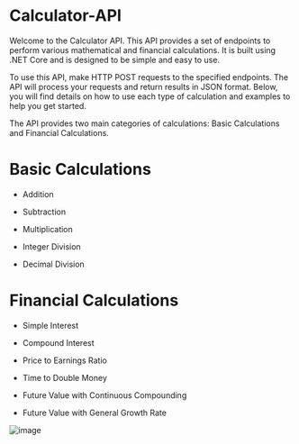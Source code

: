 # Calculator-API

Welcome to the Calculator API. This API provides a set of endpoints to perform various mathematical and financial calculations. It is built using .NET Core and is designed to be simple and easy to use.


To use this API, make HTTP POST requests to the specified endpoints. The API will process your requests and return results in JSON format. Below, you will find details on how to use each type of calculation and examples to help you get started.

The API provides two main categories of calculations: Basic Calculations and Financial Calculations.

# Basic Calculations
- Addition

- Subtraction

- Multiplication

- Integer Division

- Decimal Division

# Financial Calculations
- Simple Interest

- Compound Interest

- Price to Earnings Ratio

- Time to Double Money

- Future Value with Continuous Compounding

- Future Value with General Growth Rate


![image](https://github.com/aryapatxl/Calculator-API2/assets/107814928/74938c71-1ef7-4f85-a80e-84a831707d98)

